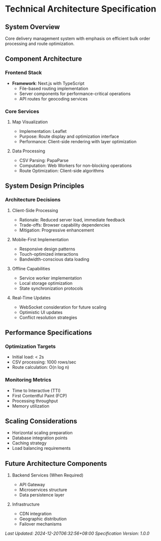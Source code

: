 # Technical Architecture Specification

## System Overview
Core delivery management system with emphasis on efficient bulk order processing and route optimization.

## Component Architecture

### Frontend Stack
- **Framework**: Next.js with TypeScript
  - File-based routing implementation
  - Server components for performance-critical operations
  - API routes for geocoding services

### Core Services
1. Map Visualization
   - Implementation: Leaflet
   - Purpose: Route display and optimization interface
   - Performance: Client-side rendering with layer optimization

2. Data Processing
   - CSV Parsing: PapaParse
   - Computation: Web Workers for non-blocking operations
   - Route Optimization: Client-side algorithms

## System Design Principles

### Architecture Decisions
1. Client-Side Processing
   - Rationale: Reduced server load, immediate feedback
   - Trade-offs: Browser capability dependencies
   - Mitigation: Progressive enhancement

2. Mobile-First Implementation
   - Responsive design patterns
   - Touch-optimized interactions
   - Bandwidth-conscious data loading

3. Offline Capabilities
   - Service worker implementation
   - Local storage optimization
   - State synchronization protocols

4. Real-Time Updates
   - WebSocket consideration for future scaling
   - Optimistic UI updates
   - Conflict resolution strategies

## Performance Specifications

### Optimization Targets
- Initial load: < 2s
- CSV processing: 1000 rows/sec
- Route calculation: O(n log n)

### Monitoring Metrics
- Time to Interactive (TTI)
- First Contentful Paint (FCP)
- Processing throughput
- Memory utilization

## Scaling Considerations
- Horizontal scaling preparation
- Database integration points
- Caching strategy
- Load balancing requirements

## Future Architecture Components
1. Backend Services (When Required)
   - API Gateway
   - Microservices structure
   - Data persistence layer

2. Infrastructure
   - CDN integration
   - Geographic distribution
   - Failover mechanisms

*Last Updated: 2024-12-20T06:32:56+08:00*
*Specification Version: 1.0.0*
